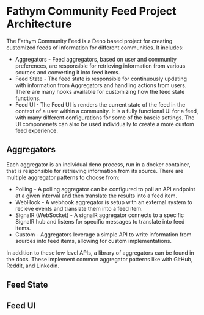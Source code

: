 # Fathym Community Feed Project Architecture

The Fathym Community Feed is a Deno based project for creating customized feeds
of information for different communities. It includes:

- Aggregators - Feed aggregators, based on user and community preferences, are
  responsible for retrieving information from various sources and converting it
  into feed items.
- Feed State - The feed state is responsible for continuously updating with
  information from Aggregators and handling actions from users. There are many
  hooks available for customizing how the feed state functions.
- Feed UI - The Feed UI is renders the current state of the feed in the context
  of a user within a community. It is a fully functional UI for a feed, with
  many different configurations for some of the baseic settings. The UI
  componenets can also be used individually to create a more custom feed
  experience.

## Aggregators

Each aggregator is an individual deno process, run in a docker container, that
is responsible for retrieving information from its source. There are multiple
aggregator patterns to choose from:

- Polling - A polling aggregator can be configured to poll an API endpoint at a
  given interval and then translate the results into a feed item.
- WebHook - A webhook aggregator is setup with an external system to recieve
  events and translate them into a feed item.
- SignalR (WebSocket) - A signalR aggregator connects to a specific SignalR hub
  and listens for specific messages to translate into feed items.
- Custom - Aggregators leverage a simple API to write information from sources
  into feed items, allowing for custom implementations.

In addition to these low level APIs, a library of aggregators can be found in
the docs. These implement common aggregator patterns like with GitHub, Reddit,
and Linkedin.

## Feed State

## Feed UI
